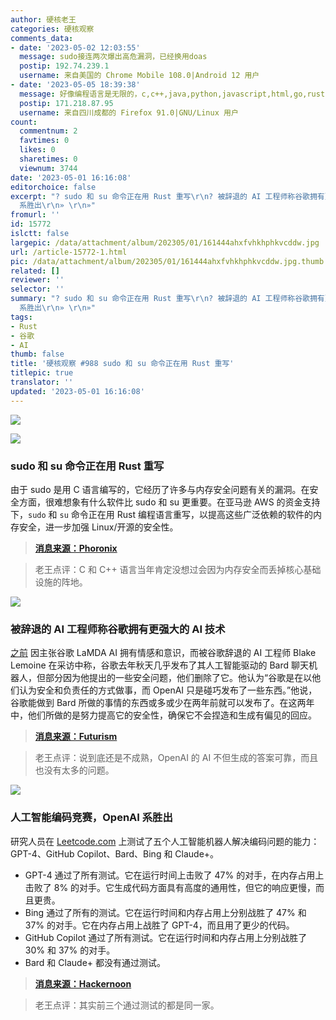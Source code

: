 ```yaml
---
author: 硬核老王
categories: 硬核观察
comments_data:
- date: '2023-05-02 12:03:55'
  message: sudo接连两次爆出高危漏洞，已经换用doas
  postip: 192.74.239.1
  username: 来自美国的 Chrome Mobile 108.0|Android 12 用户
- date: '2023-05-05 18:39:38'
  message: 好像编程语言是无限的，c,c++,java,python,javascript,html,go,rust,php,fortran,perl......信息技术迭代太快，信息更新太快，一个组织比个人更适合在信息技术领域生存
  postip: 171.218.87.95
  username: 来自四川成都的 Firefox 91.0|GNU/Linux 用户
count:
  commentnum: 2
  favtimes: 0
  likes: 0
  sharetimes: 0
  viewnum: 3744
date: '2023-05-01 16:16:08'
editorchoice: false
excerpt: "? sudo 和 su 命令正在用 Rust 重写\r\n? 被辞退的 AI 工程师称谷歌拥有更强大的 AI 技术\r\n? 人工智能编码竞赛，OpenAI
  系胜出\r\n» \r\n»"
fromurl: ''
id: 15772
islctt: false
largepic: /data/attachment/album/202305/01/161444ahxfvhkhphkvcddw.jpg
url: /article-15772-1.html
pic: /data/attachment/album/202305/01/161444ahxfvhkhphkvcddw.jpg.thumb.jpg
related: []
reviewer: ''
selector: ''
summary: "? sudo 和 su 命令正在用 Rust 重写\r\n? 被辞退的 AI 工程师称谷歌拥有更强大的 AI 技术\r\n? 人工智能编码竞赛，OpenAI
  系胜出\r\n» \r\n»"
tags:
- Rust
- 谷歌
- AI
thumb: false
title: '硬核观察 #988 sudo 和 su 命令正在用 Rust 重写'
titlepic: true
translator: ''
updated: '2023-05-01 16:16:08'
---
```


![](/data/attachment/album/202305/01/161444ahxfvhkhphkvcddw.jpg)


![](/data/attachment/album/202305/01/161454dnbd2sdg1f1hznf5.jpg)


### sudo 和 su 命令正在用 Rust 重写


由于 sudo 是用 C 语言编写的，它经历了许多与内存安全问题有关的漏洞。在安全方面，很难想象有什么软件比 sudo 和 su 更重要。在亚马逊 AWS 的资金支持下，`sudo` 和 `su` 命令正在用 Rust 编程语言重写，以提高这些广泛依赖的软件的内存安全，进一步加强 Linux/开源的安全性。



> 
> **[消息来源：Phoronix](https://www.phoronix.com/news/sudo-su-rewrite-rust)**
> 
> 
> 



> 
> 老王点评：C 和 C++ 语言当年肯定没想过会因为内存安全而丢掉核心基础设施的阵地。
> 
> 
> 


![](/data/attachment/album/202305/01/161507c1v20e5bs7rsrtvx.jpg)


### 被辞退的 AI 工程师称谷歌拥有更强大的 AI 技术


[之前](/article-14705-1.html) 因主张谷歌 LaMDA AI 拥有情感和意识，而被谷歌辞退的 AI 工程师 Blake Lemoine 在采访中称，谷歌去年秋天几乎发布了其人工智能驱动的 Bard 聊天机器人，但部分因为他提出的一些安全问题，他们删除了它。他认为“谷歌是在以他们认为安全和负责任的方式做事，而 OpenAI 只是碰巧发布了一些东西。”他说，谷歌能做到 Bard 所做的事情的东西或多或少在两年前就可以发布了。在这两年中，他们所做的是努力提高它的安全性，确保它不会捏造和生成有偏见的回应。



> 
> **[消息来源：Futurism](https://futurism.com/blake-lemoine-google-interview)**
> 
> 
> 



> 
> 老王点评：说到底还是不成熟，OpenAI 的 AI 不但生成的答案可靠，而且也没有太多的问题。
> 
> 
> 


![](/data/attachment/album/202305/01/161522tpaygiy0ysrvr8pi.jpg)


### 人工智能编码竞赛，OpenAI 系胜出


研究人员在 [Leetcode.com](http://leetcode.com/) 上测试了五个人工智能机器人解决编码问题的能力：GPT-4、GitHub Copilot、Bard、Bing 和 Claude+。


* GPT-4 通过了所有测试。它在运行时间上击败了 47% 的对手，在内存占用上击败了 8% 的对手。它生成代码方面具有高度的通用性，但它的响应更慢，而且更贵。
* Bing 通过了所有的测试。它在运行时间和内存占用上分别战胜了 47% 和 37% 的对手。它在内存占用上战胜了 GPT-4，而且用了更少的代码。
* GitHub Copilot 通过了所有测试。它在运行时间和内存占用上分别战胜了 30% 和 37% 的对手。
* Bard 和 Claude+ 都没有通过测试。



> 
> **[消息来源：Hackernoon](https://hackernoon.com/how-ai-bots-code-comparing-bing-claude-co-pilot-gpt-4-and-bard)**
> 
> 
> 



> 
> 老王点评：其实前三个通过测试的都是同一家。
> 
> 
>